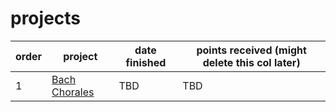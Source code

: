 # projects
order        | project            | date finished | points received (might delete this col later) 
------------ | -------------  |-------------- |----------------------------------------------
1 | [Bach Chorales](https://github.com/bdanver/machine_learning/tree/master/projects) | TBD | TBD  
